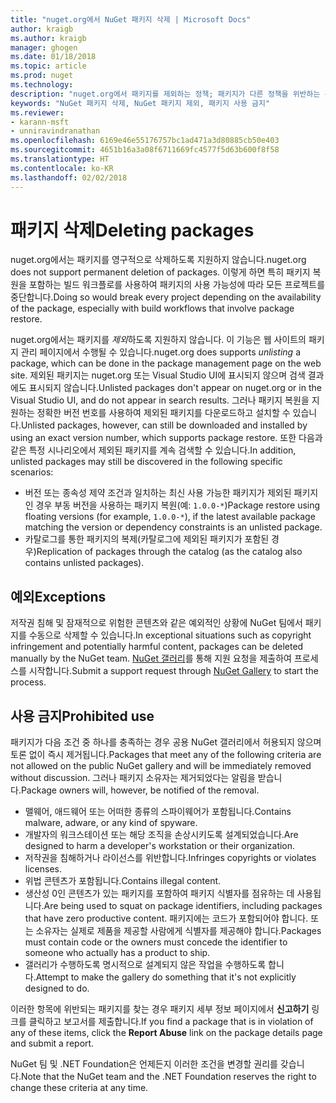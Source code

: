 ```yaml
---
title: "nuget.org에서 NuGet 패키지 삭제 | Microsoft Docs"
author: kraigb
ms.author: kraigb
manager: ghogen
ms.date: 01/18/2018
ms.topic: article
ms.prod: nuget
ms.technology: 
description: "nuget.org에서 패키지를 제외하는 정책; 패키지가 다른 정책을 위반하는 경우를 제외하고 영구 삭제가 지원되지 않습니다."
keywords: "NuGet 패키지 삭제, NuGet 패키지 제외, 패키지 사용 금지"
ms.reviewer:
- karann-msft
- unniravindranathan
ms.openlocfilehash: 6169e46e55176757bc1ad471a3d80885cb50e403
ms.sourcegitcommit: 4651b16a3a08f6711669fc4577f5d63b600f8f58
ms.translationtype: HT
ms.contentlocale: ko-KR
ms.lasthandoff: 02/02/2018
---
```

# <a name="deleting-packages"></a><span data-ttu-id="32869-104">패키지 삭제</span><span class="sxs-lookup"><span data-stu-id="32869-104">Deleting packages</span></span>

<span data-ttu-id="32869-105">nuget.org에서는 패키지를 영구적으로 삭제하도록 지원하지 않습니다.</span><span class="sxs-lookup"><span data-stu-id="32869-105">nuget.org does not support permanent deletion of packages.</span></span> <span data-ttu-id="32869-106">이렇게 하면 특히 패키지 복원을 포함하는 빌드 워크플로를 사용하여 패키지의 사용 가능성에 따라 모든 프로젝트를 중단합니다.</span><span class="sxs-lookup"><span data-stu-id="32869-106">Doing so would break every project depending on the availability of the package, especially with build workflows that involve package restore.</span></span>

<span data-ttu-id="32869-107">nuget.org에서는 패키지를 *제외*하도록 지원하지 않습니다. 이 기능은 웹 사이트의 패키지 관리 페이지에서 수행될 수 있습니다.</span><span class="sxs-lookup"><span data-stu-id="32869-107">nuget.org does supports *unlisting* a package, which can be done in the package management page on the web site.</span></span> <span data-ttu-id="32869-108">제외된 패키지는 nuget.org 또는 Visual Studio UI에 표시되지 않으며 검색 결과에도 표시되지 않습니다.</span><span class="sxs-lookup"><span data-stu-id="32869-108">Unlisted packages don't appear on nuget.org or in the Visual Studio UI, and do not appear in search results.</span></span> <span data-ttu-id="32869-109">그러나 패키지 복원을 지원하는 정확한 버전 번호를 사용하여 제외된 패키지를 다운로드하고 설치할 수 있습니다.</span><span class="sxs-lookup"><span data-stu-id="32869-109">Unlisted packages, however, can still be downloaded and installed by using an exact version number, which supports package restore.</span></span> <span data-ttu-id="32869-110">또한 다음과 같은 특정 시나리오에서 제외된 패키지를 계속 검색할 수 있습니다.</span><span class="sxs-lookup"><span data-stu-id="32869-110">In addition, unlisted packages may still be discovered in the following specific scenarios:</span></span>

- <span data-ttu-id="32869-111">버전 또는 종속성 제약 조건과 일치하는 최신 사용 가능한 패키지가 제외된 패키지인 경우 부동 버전을 사용하는 패키지 복원(예: `1.0.0-*`)</span><span class="sxs-lookup"><span data-stu-id="32869-111">Package restore using floating versions (for example, `1.0.0-*`), if the latest available package matching the version or dependency constraints is an unlisted package.</span></span>
- <span data-ttu-id="32869-112">카탈로그를 통한 패키지의 복제(카탈로그에 제외된 패키지가 포함된 경우)</span><span class="sxs-lookup"><span data-stu-id="32869-112">Replication of packages through the catalog (as the catalog also contains unlisted packages).</span></span>

## <a name="exceptions"></a><span data-ttu-id="32869-113">예외</span><span class="sxs-lookup"><span data-stu-id="32869-113">Exceptions</span></span>

<span data-ttu-id="32869-114">저작권 침해 및 잠재적으로 위험한 콘텐츠와 같은 예외적인 상황에 NuGet 팀에서 패키지를 수동으로 삭제할 수 있습니다.</span><span class="sxs-lookup"><span data-stu-id="32869-114">In exceptional situations such as copyright infringement and potentially harmful content, packages can be deleted manually by the NuGet team.</span></span> <span data-ttu-id="32869-115">[NuGet 갤러리](http://www.nuget.org)를 통해 지원 요청을 제출하여 프로세스를 시작합니다.</span><span class="sxs-lookup"><span data-stu-id="32869-115">Submit a support request through [NuGet Gallery](http://www.nuget.org) to start the process.</span></span>

## <a name="prohibited-use"></a><span data-ttu-id="32869-116">사용 금지</span><span class="sxs-lookup"><span data-stu-id="32869-116">Prohibited use</span></span>

<span data-ttu-id="32869-117">패키지가 다음 조건 중 하나를 충족하는 경우 공용 NuGet 갤러리에서 허용되지 않으며 토론 없이 즉시 제거됩니다.</span><span class="sxs-lookup"><span data-stu-id="32869-117">Packages that meet any of the following criteria are not allowed on the public NuGet gallery and will be immediately removed without discussion.</span></span> <span data-ttu-id="32869-118">그러나 패키지 소유자는 제거되었다는 알림을 받습니다.</span><span class="sxs-lookup"><span data-stu-id="32869-118">Package owners will, however, be notified of the removal.</span></span>

- <span data-ttu-id="32869-119">맬웨어, 애드웨어 또는 어떠한 종류의 스파이웨어가 포함됩니다.</span><span class="sxs-lookup"><span data-stu-id="32869-119">Contains malware, adware, or any kind of spyware.</span></span>
- <span data-ttu-id="32869-120">개발자의 워크스테이션 또는 해당 조직을 손상시키도록 설계되었습니다.</span><span class="sxs-lookup"><span data-stu-id="32869-120">Are designed to harm a developer's workstation or their organization.</span></span>
- <span data-ttu-id="32869-121">저작권을 침해하거나 라이선스를 위반합니다.</span><span class="sxs-lookup"><span data-stu-id="32869-121">Infringes copyrights or violates licenses.</span></span>
- <span data-ttu-id="32869-122">위법 콘텐츠가 포함됩니다.</span><span class="sxs-lookup"><span data-stu-id="32869-122">Contains illegal content.</span></span>
- <span data-ttu-id="32869-123">생산성 0인 콘텐츠가 있는 패키지를 포함하여 패키지 식별자를 점유하는 데 사용됩니다.</span><span class="sxs-lookup"><span data-stu-id="32869-123">Are being used to squat on package identifiers, including packages that have zero productive content.</span></span> <span data-ttu-id="32869-124">패키지에는 코드가 포함되어야 합니다. 또는 소유자는 실제로 제품을 제공할 사람에게 식별자를 제공해야 합니다.</span><span class="sxs-lookup"><span data-stu-id="32869-124">Packages must contain code or the owners must concede the identifier to someone who actually has a product to ship.</span></span>
- <span data-ttu-id="32869-125">갤러리가 수행하도록 명시적으로 설계되지 않은 작업을 수행하도록 합니다.</span><span class="sxs-lookup"><span data-stu-id="32869-125">Attempt to make the gallery do something that it's not explicitly designed to do.</span></span>

<span data-ttu-id="32869-126">이러한 항목에 위반되는 패키지를 찾는 경우 패키지 세부 정보 페이지에서 **신고하기** 링크를 클릭하고 보고서를 제출합니다.</span><span class="sxs-lookup"><span data-stu-id="32869-126">If you find a package that is in violation of any of these items, click the **Report Abuse** link on the package details page and submit a report.</span></span>

<span data-ttu-id="32869-127">NuGet 팀 및 .NET Foundation은 언제든지 이러한 조건을 변경할 권리를 갖습니다.</span><span class="sxs-lookup"><span data-stu-id="32869-127">Note that the NuGet team and the .NET Foundation reserves the right to change these criteria at any time.</span></span>
